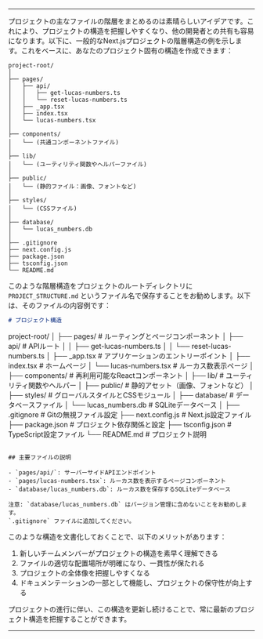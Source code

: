 
---

プロジェクトの主なファイルの階層をまとめるのは素晴らしいアイデアです。これにより、プロジェクトの構造を把握しやすくなり、他の開発者との共有も容易になります。以下に、一般的なNext.jsプロジェクトの階層構造の例を示します。これをベースに、あなたのプロジェクト固有の構造を作成できます：

```
project-root/
│
├── pages/
│   ├── api/
│   │   ├── get-lucas-numbers.ts
│   │   └── reset-lucas-numbers.ts
│   ├── _app.tsx
│   ├── index.tsx
│   └── lucas-numbers.tsx
│
├── components/
│   └── (共通コンポーネントファイル)
│
├── lib/
│   └── (ユーティリティ関数やヘルパーファイル)
│
├── public/
│   └── (静的ファイル：画像、フォントなど)
│
├── styles/
│   └── (CSSファイル)
│
├── database/
│   └── lucas_numbers.db
│
├── .gitignore
├── next.config.js
├── package.json
├── tsconfig.json
└── README.md
```

このような階層構造をプロジェクトのルートディレクトリに `PROJECT_STRUCTURE.md` というファイル名で保存することをお勧めします。以下は、そのファイルの内容例です：

```markdown
# プロジェクト構造

```
project-root/
│
├── pages/                  # ルーティングとページコンポーネント
│   ├── api/                # APIルート
│   │   ├── get-lucas-numbers.ts
│   │   └── reset-lucas-numbers.ts
│   ├── _app.tsx            # アプリケーションのエントリーポイント
│   ├── index.tsx           # ホームページ
│   └── lucas-numbers.tsx   # ルーカス数表示ページ
│
├── components/             # 再利用可能なReactコンポーネント
│
├── lib/                    # ユーティリティ関数やヘルパー
│
├── public/                 # 静的アセット（画像、フォントなど）
│
├── styles/                 # グローバルスタイルとCSSモジュール
│
├── database/               # データベースファイル
│   └── lucas_numbers.db    # SQLiteデータベース
│
├── .gitignore              # Gitの無視ファイル設定
├── next.config.js          # Next.js設定ファイル
├── package.json            # プロジェクト依存関係と設定
├── tsconfig.json           # TypeScript設定ファイル
└── README.md               # プロジェクト説明
```

## 主要ファイルの説明

- `pages/api/`: サーバーサイドAPIエンドポイント
- `pages/lucas-numbers.tsx`: ルーカス数を表示するページコンポーネント
- `database/lucas_numbers.db`: ルーカス数を保存するSQLiteデータベース

注意: `database/lucas_numbers.db` はバージョン管理に含めないことをお勧めします。
`.gitignore` ファイルに追加してください。
```

このような構造を文書化しておくことで、以下のメリットがあります：

1. 新しいチームメンバーがプロジェクトの構造を素早く理解できる
2. ファイルの適切な配置場所が明確になり、一貫性が保たれる
3. プロジェクトの全体像を把握しやすくなる
4. ドキュメンテーションの一部として機能し、プロジェクトの保守性が向上する

プロジェクトの進行に伴い、この構造を更新し続けることで、常に最新のプロジェクト構造を把握することができます。

---
